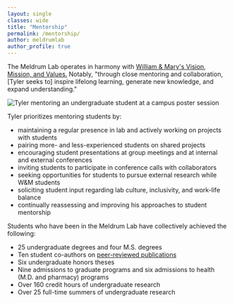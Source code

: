 ```yaml
---
layout: single
classes: wide
title: "Mentorship"
permalink: /mentorship/
author: meldrumlab
author_profile: true
---
```


The Meldrum Lab operates in harmony with [William & Mary's Vision, Mission, and Values.](https://www.wm.edu/about/administration/vision-mission-values/) Notably, "through close mentoring and collaboration, [Tyler seeks to] inspire lifelong learning, generate new knowledge, and expand understanding."

<img src="{{ site.baseurl }}/images/mentorship/mentoringSam.JPG" alt="Tyler mentoring an undergraduate student at a campus poster session">

Tyler prioritizes mentoring students by:
- maintaining a regular presence in lab and actively working on projects with students
- pairing more- and less-experienced students on shared projects
- encouraging student presentations at group meetings and at internal and external conferences
- inviting students to participate in conference calls with collaborators
- seeking opportunities for students to pursue external research while W&M students
- soliciting student input regarding lab culture, inclusivity, and work-life balance
- continually reassessing and improving his approaches to student mentorship

Students who have been in the Meldrum Lab have collectively achieved the following:
- 25 undergraduate degrees and four M.S. degrees
- Ten student co-authors on [peer-reviewed publications](/publications)
- Six undergraduate honors theses
- Nine admissions to graduate programs and six admissions to health (M.D. and pharmacy) programs
- Over 160 credit hours of undergraduate research
- Over 25 full-time summers of undergraduate research
